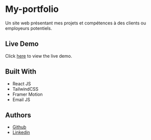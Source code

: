 # My-portfolio
Un site web présentant mes projets et compétences à des clients ou employeurs potentiels.
## Live Demo
Click [here](https://anashizem.github.io/my-portfolio/) to view the live demo.
## Built With
- React JS
- TailwindCSS
- Framer Motion
- Email JS
## Authors
- [Github](https://github.com/Anashizem)
- [Linkedin](https://www.linkedin.com/in/hizem-anas-74a7b3285/)


